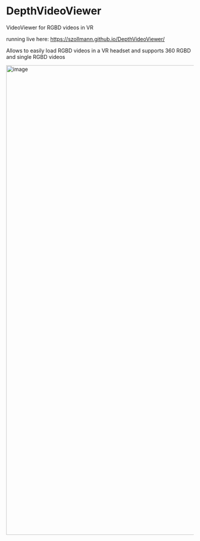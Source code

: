 # DepthVideoViewer
VideoViewer for RGBD videos in VR

running live here:
https://szollmann.github.io/DepthVideoViewer/

Allows to easily load RGBD videos in a VR headset and supports 360 RGBD and single RGBD videos

<img width="1261" alt="image" src="https://github.com/szollmann/DepthVideoViewer/assets/6177212/1af2b656-e243-415d-b36e-01086ee3462d">

